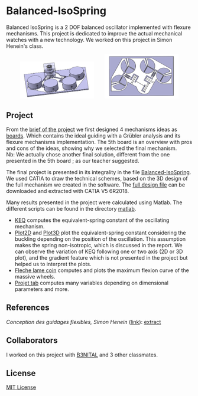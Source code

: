 # Balanced-IsoSpring
Balanced IsoSpring is a 2 DOF balanced oscillator implemented with flexure mechanisms. This project is dedicated to improve the actual mechanical watches with a new technology. We worked on this project in Simon Henein's class.

<p align="center">
  <img src="img/isospring-all.jpeg" width=40% height=40% "Low pass filter $h_L$ (time domain)">
  &nbsp; &nbsp; &nbsp;
  <img src="img/isospring-montage.jpeg" width=40% height=40% "Low pass filter $H_L$ (frequency domain)">
</p>

## Project
From the [brief of the project](projectbrief.pdf) we first designed 4 mechanisms ideas as [boards](boards). Which contains the ideal guiding with a Grübler analysis and its flexure mechanisms implementation. The 5th board is an overview with pros and cons of the ideas, showing why we selected the final mechanism.  
Nb: We actually chose another final solution, different from the one presented in the 5th board ; as our teacher suggested.

The final project is presented in its integrality in the file [Balanced-IsoSpring](Balanced-IsoSpring.pdf). We used CATIA to draw the technical schemes, based on the 3D design of the full mechanism we created in the software. The [full design file](IsoSpring-CATIA.stp) can be downloaded and extracted with CATIA V5 6R2018.

Many results presented in the project were calculated using Matlab. The different scripts can be found in the directory [matlab](matlab).  
- [KEQ](matlab/KEQ.m) computes the equivalent-spring constant of the oscillating mechanism.
- [Plot2D](matlab/Plot2D.m) and [Plot3D](matlab/Plot3D.m) plot the equivalent-spring constant considering the buckling depending on the position of the oscillation. This assumption makes the spring non-isotropic, which is discussed in the report. We can observe the variation of KEQ following one or two axis (2D or 3D plot), and the gradient feature which is not presented in the project but helped us to interpret the plots.
- [Fleche lame coin](matlab/fleche_lame_coin.m) computes and plots the maximum flexion curve of the massive wheels.
- [Projet tab](matlab/projet_tab.m) computes many variables depending on dimensional parameters and more.

## References
*Conception des guidages flexibles, Simon Henein* ([link](https://www.epflpress.org/product/666/9782889143368/conception-des-guidages-flexibles)): [extract](SimonHenein-extract.pdf)

## Collaborators
I worked on this project with [B3NITAL](https://github.com/B3NITAL) and 3 other classmates.

## License
[MIT License](LICENSE)
